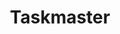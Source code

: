 ---
created: '2025-09-16T15:05:15.651960'
modified: '2025-09-17T16:12:32.932726'
ship_factor: 5
subtype: mcp-servers
tags: []
title: Taskmaster
type: tool
version: 1
---